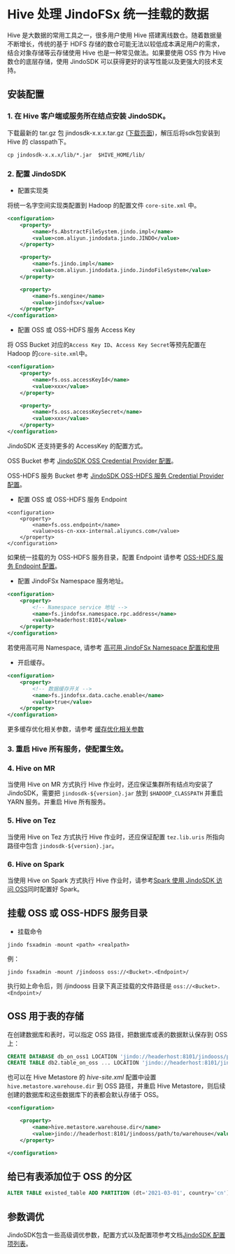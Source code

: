 # Hive 处理 JindoFSx 统一挂载的数据

Hive 是大数据的常用工具之一，很多用户使用 Hive 搭建离线数仓。随着数据量不断增长，传统的基于 HDFS 存储的数仓可能无法以较低成本满足用户的需求，结合对象存储等云存储使用 Hive 也是一种常见做法。如果要使用 OSS 作为 Hive 数仓的底层存储，使用 JindoSDK 可以获得更好的读写性能以及更强大的技术支持。

## 安装配置

### 1. 在 Hive 客户端或服务所在结点安装 JindoSDK。

下载最新的 tar.gz 包 jindosdk-x.x.x.tar.gz ([下载页面](/docs/user/4.x/jindodata_download.md))，解压后将sdk包安装到 Hive 的 classpath下。

````
cp jindosdk-x.x.x/lib/*.jar  $HIVE_HOME/lib/
````

### 2. 配置 JindoSDK

* 配置实现类

将统一名字空间实现类配置到 Hadoop 的配置文件 `core-site.xml` 中。

```xml
<configuration>
    <property>
        <name>fs.AbstractFileSystem.jindo.impl</name>
        <value>com.aliyun.jindodata.jindo.JINDO</value>
    </property>

    <property>
        <name>fs.jindo.impl</name>
        <value>com.aliyun.jindodata.jindo.JindoFileSystem</value>
    </property>

    <property>
        <name>fs.xengine</name>
        <value>jindofsx</value>
    </property>
</configuration>
```

* 配置 OSS 或 OSS-HDFS 服务 Access Key

将 OSS Bucket 对应的`Access Key ID`、`Access Key Secret`等预先配置在 Hadoop 的`core-site.xml`中。

```xml
<configuration>
    <property>
        <name>fs.oss.accessKeyId</name>
        <value>xxx</value>
    </property>

    <property>
        <name>fs.oss.accessKeySecret</name>
        <value>xxx</value>
    </property>
</configuration>
```

JindoSDK 还支持更多的 AccessKey 的配置方式。

OSS Bucket 参考 [JindoSDK OSS Credential Provider 配置](/docs/user/4.x/4.5.x/4.5.1/oss/security/jindosdk_credential_provider_oss.md)。

OSS-HDFS 服务 Bucket 参考 [JindoSDK OSS-HDFS 服务 Credential Provider 配置](/docs/user/4.x/4.5.x/4.5.1/jindofs/security/jindosdk_credential_provider_dls.md)。

* 配置 OSS 或 OSS-HDFS 服务 Endpoint
```
<configuration>
    <property>
        <name>fs.oss.endpoint</name>
        <value>oss-cn-xxx-internal.aliyuncs.com</value>
    </property>
</configuration>
```
如果统一挂载的为 OSS-HDFS 服务目录，配置 Endpoint 请参考 [OSS-HDFS 服务 Endpoint 配置](/docs/user/4.x/4.5.x/4.5.1/jindofs/configuration/jindosdk_endpoint_configuration.md)。

* 配置 JindoFSx Namespace 服务地址。

```xml
<configuration>
    <property>
        <!-- Namespace service 地址 -->
        <name>fs.jindofsx.namespace.rpc.address</name>
        <value>headerhost:8101</value>
    </property>
</configuration>
```
若使用高可用 Namespace, 请参考 [高可用 JindoFSx Namespace 配置和使用](/docs/user/4.x/4.5.x/4.5.1/jindofsx/deploy/deploy_raft_ns.md)

* 开启缓存。

```xml
<configuration>
    <property>
        <!-- 数据缓存开关 -->
        <name>fs.jindofsx.data.cache.enable</name>
        <value>true</value>
    </property>
</configuration>
```
更多缓存优化相关参数，请参考 [缓存优化相关参数](../configuration/jindosdk_configuration_list.md)

### 3. 重启 Hive 所有服务，使配置生效。

### 4. Hive on MR

当使用 Hive on MR 方式执行 Hive 作业时，还应保证集群所有结点均安装了 JindoSDK，需要把 `jindosdk-${version}.jar` 放到 `$HADOOP_CLASSPATH` 并重启 YARN 服务。并重启 Hive 所有服务。

### 5. Hive on Tez

当使用 Hive on Tez 方式执行 Hive 作业时，还应保证配置 `tez.lib.uris` 所指向路径中包含 `jindosdk-${version}.jar`。

### 6. Hive on Spark

当使用 Hive on Spark 方式执行 Hive 作业时，请参考[Spark 使用 JindoSDK 访问 OSS](../spark/jindosdk_on_spark.md)同时配置好 Spark。

## 挂载 OSS 或 OSS-HDFS 服务目录

* 挂载命令

```
jindo fsxadmin -mount <path> <realpath>
```

例：
```
jindo fsxadmin -mount /jindooss oss://<Bucket>.<Endpoint>/
```

执行如上命令后，则 /jindooss 目录下真正挂载的文件路径是 `oss://<Bucket>.<Endpoint>/`


## OSS 用于表的存储

在创建数据库和表时，可以指定 OSS 路径，把数据库或表的数据默认保存到 OSS 上：

```sql
CREATE DATABASE db_on_oss1 LOCATION 'jindo://headerhost:8101/jindooss/path/to/db1';
CREATE TABLE db2.table_on_oss ... LOCATION 'jindo://headerhost:8101/jindooss/path/to/db2/tablepath';
```

也可以在 Hive Metastore 的 *hive-site.xml* 配置中设置 `hive.metastore.warehouse.dir` 到 OSS 路径，并重启 Hive Metastore，则后续创建的数据库和这些数据库下的表都会默认存储于 OSS。

```xml
<configuration>

    <property>
        <name>hive.metastore.warehouse.dir</name>
        <value>jindo://headerhost:8101/jindooss/path/to/warehouse</value>
    </property>

</configuration>
```

## 给已有表添加位于 OSS 的分区

```sql
ALTER TABLE existed_table ADD PARTITION (dt='2021-03-01', country='cn') LOCATION 'jindo://headerhost:8101/jindooss/path/to/us/part210301cn';
```

## 参数调优

JindoSDK包含一些高级调优参数，配置方式以及配置项参考文档[JindoSDK 配置项列表](../configuration/jindosdk_configuration_list.md)。
